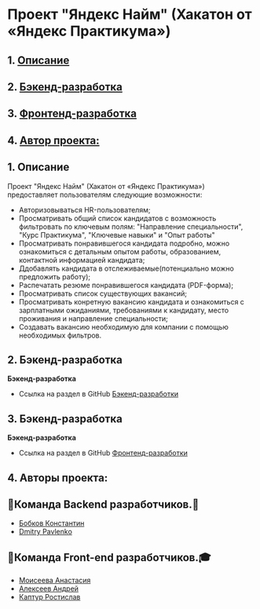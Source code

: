 # Проект "Яндекс Найм" (Хакатон от «Яндекс Практикума»)

## 1. [Описание](#1)
## 2. [Бэкенд-разработка](#2)
## 3. [Фронтенд-разработка](#3)
## 4. [Автор проекта:](#4)

## 1. Описание  <a id=1></a>

Проект "Яндекс Найм" (Хакатон от «Яндекс Практикума») предоставляет пользователям следующие возможности:
- Авторизовываться HR-пользователям;
- Просматривать общий список кандидатов с возможность фильтровать по ключевым полям:
  "Направление специальности", "Курс Практикума",  "Ключевые навыки" и "Опыт работы"
- Просматривать понравившегося кандидата подробно, можно ознакомиться с 
детальным опытом работы, образованием, контактной информацией кандидата;
- Ддобавлять кандидата в отслеживаемые(потенциально можно предложить работу);
- Распечатать резюме понравившегося кандидата (PDF-форма);
- Просматривать список существующих вакансий;
- Просматривать конретную вакансию кандидата и ознакомиться с зарплатными ожиданиями, 
требованиями к кандидату, место проживания и направление специальности;
- Создавать вакансию необходимую для компании с помощью необходимых фильтров.


## 2. Бэкенд-разработка <a id=2></a>
**Бэкенд-разработка**
- Ссылка на раздел в GitHub [Бэкенд-разработки](https://github.com/DPavlen/Hackathon_team_8/tree/develop/backend)

## 3. Бэкенд-разработка <a id=3></a>
**Бэкенд-разработка**
- Ссылка на раздел в GitHub [Фронтенд-разработки](https://github.com/DPavlen/Hackathon_team_8/tree/develop/frontend)


## 4. Авторы проекта: <a id=4></a>

## 🤝Команда Backend разработчиков.🚀
+ [Бобков Константин](https://github.com/deltabobkovn)
+ [Dmitry Pavlenko](https://github.com/DPavlen)

## 💪Команда Front-end разработчиков.🎓 
+ [Моисеева Анастасия](https://github.com/AnastasiaMoiseeva0)
+ [Алексеев Андрей](https://github.com/cipher24)
+ [Каптур Ростислав](https://github.com/rastereo)
 